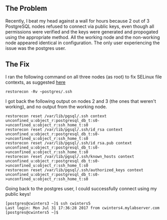 ## The Problem

Recently, I beat my head against a wall for hours because 2 out of 3 PostgreSQL nodes refused to connect via public keys, even though all permissions were verified and the keys were generated and propogated using the appropriate method. All the working node and the non-working node appeared identical in configuration. The only user experiencing the issue was the postgres user.

## The Fix

I ran the following command on all three nodes (as root) to fix SELinux file contexts, as suggested [here](https://superuser.com/a/676225/756803)
```
restorecon -Rv ~postgres/.ssh
```
I got back the following output on nodes 2 and 3 (the ones that weren't working), and no output from the working node.
```
restorecon reset /var/lib/pgsql/.ssh context unconfined_u:object_r:postgresql_db_t:s0->unconfined_u:object_r:ssh_home_t:s0
restorecon reset /var/lib/pgsql/.ssh/id_rsa context unconfined_u:object_r:postgresql_db_t:s0->unconfined_u:object_r:ssh_home_t:s0
restorecon reset /var/lib/pgsql/.ssh/id_rsa.pub context unconfined_u:object_r:postgresql_db_t:s0->unconfined_u:object_r:ssh_home_t:s0
restorecon reset /var/lib/pgsql/.ssh/known_hosts context unconfined_u:object_r:postgresql_db_t:s0->unconfined_u:object_r:ssh_home_t:s0
restorecon reset /var/lib/pgsql/.ssh/authorized_keys context unconfined_u:object_r:postgresql_db_t:s0->unconfined_u:object_r:ssh_home_t:s0
```

Going back to the postgres user, I could successfully connect using my public keys!

```
[postgres@cwinters3 ~]$ ssh cwinters5
Last login: Mon Jul 31 17:36:28 2017 from cwinters4.mylabserver.com
[postgres@cwinters5 ~]$ 
```
